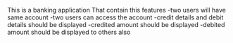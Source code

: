 
This is a banking application
That contain this features
-two users will have same account
-two users can access the account
-credit details and debit details should be displayed
-credited amount should be displayed
-debited amount should be displayed to others also

